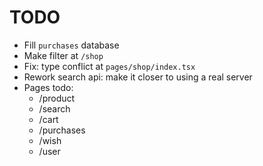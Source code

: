# TODO

- Fill `purchases` database
- Make filter at `/shop`
- Fix: type conflict at `pages/shop/index.tsx`
- Rework search api: make it closer to using a real server
- Pages todo:
  - /product
  - /search
  - /cart
  - /purchases
  - /wish
  - /user